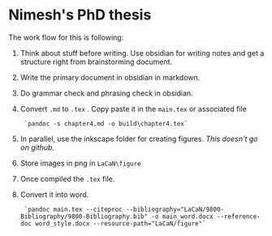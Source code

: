 # Nimesh's PhD thesis

The work flow for this is following:

1. Think about stuff before writing. Use obsidian for writing notes and get a structure right from brainstorming document.
2. Write the primary document in obsidian in markdown.
3. Do grammar check and phrasing check in obsidian.
4. Convert `.md` to `.tex` . Copy paste it in the `main.tex` or associated file
   
        `pandoc -s chapter4.md -o build\chapter4.tex`
5. In parallel, use the inkscape folder for creating figures. *This doesn't go on github.*
6. Store images in png in `LaCaN\figure`
7. Once compiled the `.tex` file.
8. Convert it into word.
   
        `pandoc main.tex --citeproc --bibliography="LaCaN/9800-Bibliography/9800-Bibliography.bib" -o main_word.docx --reference-doc word_style.docx --resource-path="LaCaN/figure"`
